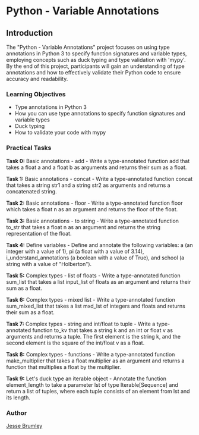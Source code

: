 # Python - Variable Annotations

## Introduction

The "Python - Variable Annotations" project focuses on using type annotations in Python 3 to specify function signatures and variable types, employing concepts such as duck typing and type validation with 'mypy'. By the end of this project, participants will gain an understanding of type annotations and how to effectively validate their Python code to ensure accuracy and readability.

### Learning Objectives

 - Type annotations in Python 3
 - How you can use type annotations to specify function signatures and variable types
 - Duck typing
 - How to validate your code with mypy

### Practical Tasks
**Task 0:** Basic annotations - add - Write a type-annotated function add that takes a float a and a float b as arguments and returns their sum as a float.

**Task 1:** Basic annotations - concat - Write a type-annotated function concat that takes a string str1 and a string str2 as arguments and returns a concatenated string.

**Task 2:** Basic annotations - floor - Write a type-annotated function floor which takes a float n as an argument and returns the floor of the float.

**Task 3:** Basic annotations - to string - Write a type-annotated function to_str that takes a float n as an argument and returns the string representation of the float.

**Task 4:** Define variables - Define and annotate the following variables: a (an integer with a value of 1), pi (a float with a value of 3.14), i_understand_annotations (a boolean with a value of True), and school (a string with a value of "Holberton").

**Task 5:** Complex types - list of floats - Write a type-annotated function sum_list that takes a list input_list of floats as an argument and returns their sum as a float.

**Task 6:** Complex types - mixed list - Write a type-annotated function sum_mixed_list that takes a list mxd_lst of integers and floats and returns their sum as a float.

**Task 7:** Complex types - string and int/float to tuple - Write a type-annotated function to_kv that takes a string k and an int or float v as arguments and returns a tuple. The first element is the string k, and the second element is the square of the int/float v as a float.

**Task 8:** Complex types - functions - Write a type-annotated function make_multiplier that takes a float multiplier as an argument and returns a function that multiplies a float by the multiplier.

**Task 9:** Let's duck type an iterable object - Annotate the function element_length to take a parameter lst of type Iterable[Sequence] and return a list of tuples, where each tuple consists of an element from lst and its length.

### Author
[Jesse Brumley](https://github.com/jessebrumley)
